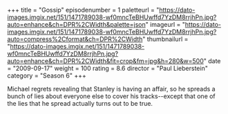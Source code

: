 +++
title = "Gossip"
episodenumber = 1
paletteurl = "https://dato-images.imgix.net/151/1471789038-wf0mncTeBHUwffd7YzDM8rrjhPn.jpg?auto=enhance&ch=DPR%2CWidth&palette=json"
imageurl = "https://dato-images.imgix.net/151/1471789038-wf0mncTeBHUwffd7YzDM8rrjhPn.jpg?auto=compress%2Cformat&ch=DPR%2CWidth"
thumbnailurl = "https://dato-images.imgix.net/151/1471789038-wf0mncTeBHUwffd7YzDM8rrjhPn.jpg?auto=enhance&ch=DPR%2CWidth&fit=crop&fm=jpg&h=280&w=500"
date = "2009-09-17"
weight = 100
rating = 8.6
director = "Paul Lieberstein"
category = "Season 6"
+++

Michael regrets revealing that Stanley is having an affair, so he spreads a bunch of lies about everyone else to cover his tracks--except that one of the lies that he spread actually turns out to be true.